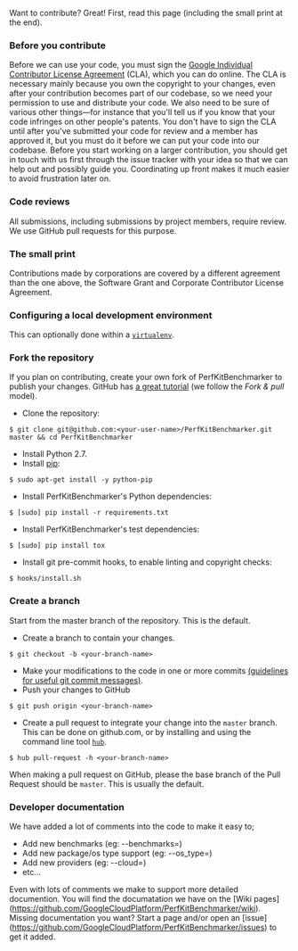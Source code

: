 Want to contribute? Great! First, read this page (including the small print at the end).

### Before you contribute
Before we can use your code, you must sign the
[Google Individual Contributor License Agreement](https://developers.google.com/open-source/cla/individual?csw=1)
(CLA), which you can do online. The CLA is necessary mainly because you own the
copyright to your changes, even after your contribution becomes part of our
codebase, so we need your permission to use and distribute your code. We also
need to be sure of various other things—for instance that you'll tell us if you
know that your code infringes on other people's patents. You don't have to sign
the CLA until after you've submitted your code for review and a member has
approved it, but you must do it before we can put your code into our codebase.
Before you start working on a larger contribution, you should get in touch with
us first through the issue tracker with your idea so that we can help out and
possibly guide you. Coordinating up front makes it much easier to avoid
frustration later on.

### Code reviews
All submissions, including submissions by project members, require review. We
use GitHub pull requests for this purpose.

### The small print
Contributions made by corporations are covered by a different agreement than
the one above, the Software Grant and Corporate Contributor License Agreement.

### Configuring a local development environment
This can optionally done within a [`virtualenv`](https://virtualenv.pypa.io/en/latest/).

### Fork the repository

If you plan on contributing, create your own fork of PerfKitBenchmarker to publish your changes.
GitHub has [a great tutorial](https://help.github.com/articles/fork-a-repo/) (we follow the *Fork & pull* model).

- Clone the repository:
```
$ git clone git@github.com:<your-user-name>/PerfKitBenchmarker.git master && cd PerfKitBenchmarker
```
- Install Python 2.7.
- Install [pip](https://pypi.python.org/pypi/pip):
```
$ sudo apt-get install -y python-pip
```
- Install PerfKitBenchmarker's Python dependencies:
```
$ [sudo] pip install -r requirements.txt
```
- Install PerfKitBenchmarker's test dependencies:
```
$ [sudo] pip install tox
```
- Install git pre-commit hooks, to enable linting and copyright checks:
```
$ hooks/install.sh
```

### Create a branch

Start from the master branch of the repository.  This is the default. 

- Create a branch to contain your changes.
```
$ git checkout -b <your-branch-name>
```

- Make your modifications to the code in one or more commits [(guidelines for useful git commit messages)](http://tbaggery.com/2008/04/19/a-note-about-git-commit-messages.html).
- Push your changes to GitHub
```
$ git push origin <your-branch-name>
```
- Create a pull request to integrate your change into the `master` branch.
This can be done on github.com, or by installing and using the command line tool [`hub`](https://github.com/github/hub).
```
$ hub pull-request -h <your-branch-name>
```
When making a pull request on GitHub, please the base branch of the Pull Request should be `master`.  This is usually the default.  

### Developer documentation
We have added a lot of comments into the code to make it easy to;
* Add new benchmarks (eg: --benchmarks=<new benchmark>)
* Add new package/os type support (eg: --os_type=<new os type>)
* Add new providers (eg: --cloud=<new provider>)
* etc...

Even with lots of comments we make to support more detailed documention.  You will find the documatation we have on the [Wiki pages] (https://github.com/GoogleCloudPlatform/PerfKitBenchmarker/wiki).  Missing documentation you want?  Start a page and/or open an [issue] (https://github.com/GoogleCloudPlatform/PerfKitBenchmarker/issues) to get it added.
